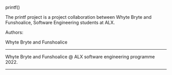 printf()

The printf project is a project collaboration between Whyte Bryte and Funshoalice, Software Engineering students at ALX.


Authors:

Whyte Bryte and Funshoalice

--------------------------------------------------------------------------

Whyte Bryte and Funshoalice @ ALX software engineering programme 2022.

--------------------------------------------------------------------------
